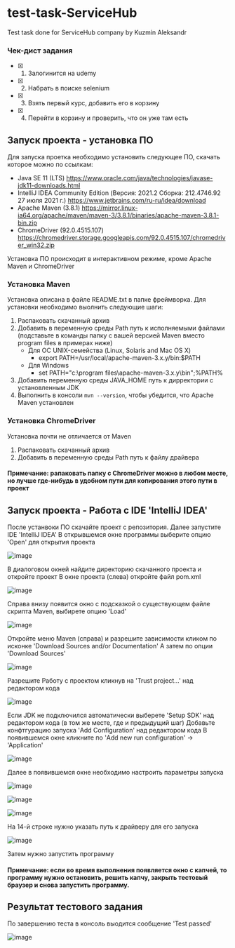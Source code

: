 # test-task-ServiceHub
Test task done for ServiceHub company by Kuzmin Aleksandr

### Чек-дист задания
- [x] 1. Залогинится на udemy
- [x] 2. Набрать в поиске selenium
- [x] 3. Взять первый курс, добавить его в корзину
- [x] 4. Перейти в корзину и проверить, что он уже там есть

## Запуск проекта - установка ПО
Для запуска проетка необходимо установить следующее ПО, скачать которое можно по ссылкам:
* Java SE 11 (LTS)  https://www.oracle.com/java/technologies/javase-jdk11-downloads.html
* IntelliJ IDEA Community Edition (Версия: 2021.2 Сборка: 212.4746.92 27 июля 2021 г.) https://www.jetbrains.com/ru-ru/idea/download
* Apache Maven (3.8.1) https://mirror.linux-ia64.org/apache/maven/maven-3/3.8.1/binaries/apache-maven-3.8.1-bin.zip
* ChromeDriver (92.0.4515.107)  https://chromedriver.storage.googleapis.com/92.0.4515.107/chromedriver_win32.zip

Установка ПО происходит в интерактивном режиме, кроме Apache Maven и ChromeDriver

### Установка Maven
Установка описана в файле README.txt в папке фреймворка. Для установки необходимо выолнить следующие шаги:
1. Распаковать скачанный архив
2. Добавить в переменную среды Path путь к исполняемыми файлами (подставьте в команды папку с вашей версией Maven вместо program files в примерах ниже)
   * Для ОС UNIX-семейства (Linux, Solaris and Mac OS X)
     * export PATH=/usr/local/apache-maven-3.x.y/bin:$PATH
   * Для Windows
     * set PATH="c:\program files\apache-maven-3.x.y\bin";%PATH%
4. Добавить переменную среды JAVA_HOME путь к дирректории с установленным JDK
5. Выполнить в консоли ```mvn --version```, чтобы убедится, что Apache Maven установлен

### Установка ChromeDriver
Установка почти не отличается от Maven
1. Распаковать скачанный архив
2. Добавить в переменную среды Path путь к файлу драйвера
#### Примечание: рапаковать папку с ChromeDriver можно в любом месте, но лучше где-нибудь в удобном пути для копирования этого пути в проект

## Запуск проекта - Работа с IDE 'IntelliJ IDEA'
После устанвоки ПО скачайте проект с репозитория. Далее запустите IDE 'IntelliJ IDEA'
В открывшемся окне программы выберите опцию 'Open' для открытия проекта

![image](https://user-images.githubusercontent.com/38666808/129273837-c01218a1-40d1-4c98-92e3-b822371f8054.png)

В диалоговом окней найдите директорию скачанного проекта и откройте проект
В окне проекта (слева) откройте файл pom.xml

![image](https://user-images.githubusercontent.com/38666808/129274106-ff61cc50-5f09-45c8-a288-e8ac0d0a8726.png)


Справа внизу появится окно с подсказкой о существующем файле скрипта Maven, выбирете опцию 'Load'

![image](https://user-images.githubusercontent.com/38666808/129278829-8ef2f548-8c94-4ecc-aa4a-fdf0184e2347.png)


Откройте меню Maven (справа) и разрешите зависимости кликом по исконке 'Download Sources and/or Documentation' А затем по опции 'Download Sources'

![image](https://user-images.githubusercontent.com/38666808/129278428-3a084e59-98bd-48e9-b8f7-b780f9c6641a.png)

Разрешите Работу с проектом кликнув на 'Trust project...' над редактором кода

![image](https://user-images.githubusercontent.com/38666808/129278957-07aa5bb1-c420-465f-a4cb-83acecd35ebe.png)


Если JDK не подключился автоматически выберете 'Setup SDK' над редактором кода (в том же месте, где и предыдущий шаг)
Добавьте конфтгурацию запуска 'Add Configuration' над редактором кода
В появившемся окне кликните по 'Add new run configuration' -> 'Application'

![image](https://user-images.githubusercontent.com/38666808/129279181-2e717ade-ac64-4866-8b41-1e18aa60e7c5.png)

Далее в появившемся окне необходимо настроить параметры запуска

![image](https://user-images.githubusercontent.com/38666808/129279442-1dcd3f9a-55de-40b3-a170-95c28c6e174a.png)

![image](https://user-images.githubusercontent.com/38666808/129279317-cbd3c0d1-8e86-49fa-a45d-d96cca6806bb.png)

![image](https://user-images.githubusercontent.com/38666808/129279382-6733a8f7-85ce-4098-9ae9-5afb782bacfb.png)

На 14-й строке нужно указать путь к драйверу для его запуска

![image](https://user-images.githubusercontent.com/38666808/129280280-bcf692ff-a3b4-403b-993e-eb6c75038135.png)


Затем нужно запустить программу
#### Примечание: если во время выполнения появляется окно с капчей, то программу нужно остановить, решить капчу, закрыть тестовый браузер и снова запустить программу.

## Результат тестового задания
По завершению теста в консоль выодится сообщение 'Test passed'

![image](https://user-images.githubusercontent.com/38666808/129280118-e819229c-dfd7-4043-86ff-653283c78406.png)
